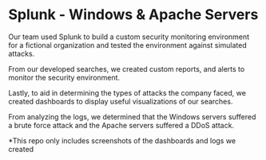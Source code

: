 # Splunk - Windows & Apache Servers 

Our team used Splunk to build a custom security monitoring environment for a fictional organization and tested the environment against simulated attacks.

From our developed searches, we created custom reports, and alerts to monitor the security environment. 

Lastly, to aid in determining the types of attacks the company faced, we created dashboards to display useful visualizations of our searches.

From analyzing the logs, we determined that the Windows servers suffered a brute force attack and the Apache servers suffered a DDoS attack.

*This repo only includes screenshots of the dashboards and logs we created
